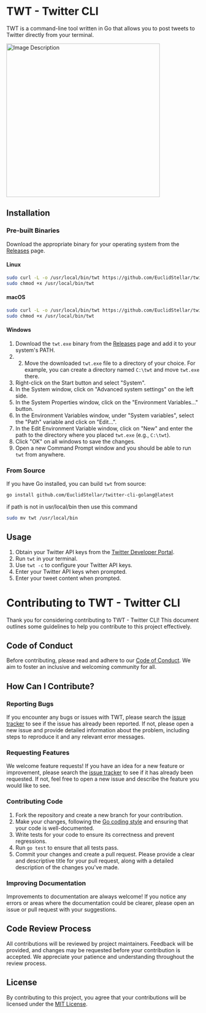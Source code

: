 
# TWT - Twitter CLI

TWT is a command-line tool written in Go that allows you to post tweets to Twitter directly from your terminal.

<img src="https://drive.google.com/uc?id=1p3gLL0jqKgQixQHQZsabc56YFnC6eWY2" alt="Image Description" width="400">



## Installation

### Pre-built Binaries

Download the appropriate binary for your operating system from the [Releases](https://github.com/EuclidStellar/twitter-cli-golang/releases/tag/V1.0.2) page.

#### Linux

```bash
sudo curl -L -o /usr/local/bin/twt https://github.com/EuclidStellar/twitter-cli-golang/releases/download/V1.0.2/twt_linux
sudo chmod +x /usr/local/bin/twt
```

#### macOS

```bash
sudo curl -L -o /usr/local/bin/twt https://github.com/EuclidStellar/twitter-cli-golang/releases/download/V1.0.2/twt_macos
sudo chmod +x /usr/local/bin/twt
```

#### Windows

1. Download the `twt.exe` binary from the [Releases](https://github.com/EuclidStellar/twitter-cli-golang/releases/tag/V1.0.2) page and add it to your system's PATH.
2. 2. Move the downloaded `twt.exe` file to a directory of your choice. For example, you can create a directory named `C:\twt` and move `twt.exe` there.
3. Right-click on the Start button and select "System".
4. In the System window, click on "Advanced system settings" on the left side.
5. In the System Properties window, click on the "Environment Variables..." button.
6. In the Environment Variables window, under "System variables", select the "Path" variable and click on "Edit...".
7. In the Edit Environment Variable window, click on "New" and enter the path to the directory where you placed `twt.exe` (e.g., `C:\twt`).
8. Click "OK" on all windows to save the changes.
9. Open a new Command Prompt window and you should be able to run `twt` from anywhere.

### From Source

If you have Go installed, you can build `twt` from source:

```bash
go install github.com/EuclidStellar/twitter-cli-golang@latest
```
if path is not in usr/local/bin then use this command 

```bash
sudo mv twt /usr/local/bin
```

## Usage

1. Obtain your Twitter API keys from the [Twitter Developer Portal](https://developer.twitter.com/).
2. Run `twt` in your terminal.
3. Use `twt -c` to configure your Twitter API keys.
4. Enter your Twitter API keys when prompted.
5. Enter your tweet content when prompted.


# Contributing to TWT - Twitter CLI

Thank you for considering contributing to TWT - Twitter CLI! This document outlines some guidelines to help you contribute to this project effectively.

## Code of Conduct

Before contributing, please read and adhere to our [Code of Conduct](CODE_OF_CONDUCT.md). We aim to foster an inclusive and welcoming community for all.

## How Can I Contribute?

### Reporting Bugs

If you encounter any bugs or issues with TWT, please search the [issue tracker](https://github.com/yourusername/twt/issues) to see if the issue has already been reported. If not, please open a new issue and provide detailed information about the problem, including steps to reproduce it and any relevant error messages.

### Requesting Features

We welcome feature requests! If you have an idea for a new feature or improvement, please search the [issue tracker](https://github.com/yourusername/twt/issues) to see if it has already been requested. If not, feel free to open a new issue and describe the feature you would like to see.

### Contributing Code

1. Fork the repository and create a new branch for your contribution.
2. Make your changes, following the [Go coding style](https://github.com/golang/go/wiki/CodeReviewComments) and ensuring that your code is well-documented.
3. Write tests for your code to ensure its correctness and prevent regressions.
4. Run `go test` to ensure that all tests pass.
5. Commit your changes and create a pull request. Please provide a clear and descriptive title for your pull request, along with a detailed description of the changes you've made.

### Improving Documentation

Improvements to documentation are always welcome! If you notice any errors or areas where the documentation could be clearer, please open an issue or pull request with your suggestions.

## Code Review Process

All contributions will be reviewed by project maintainers. Feedback will be provided, and changes may be requested before your contribution is accepted. We appreciate your patience and understanding throughout the review process.

## License

By contributing to this project, you agree that your contributions will be licensed under the [MIT License](LICENSE).
